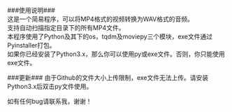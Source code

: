 ###使用说明###  
这是一个简易程序，可以将MP4格式的视频转换为WAV格式的音频。  
支持自动扫描指定目录下的所有MP4文件。  
本程序使用了Python及其下的os，tqdm及moviepy三个模块，exe文件通过Pyinstaller打包。  
如果你已经安装了Python3.x，那么你可以使用py或exe文件。否则，你只能使用exe文件。
  
###更新###
由于Github的文件大小上传限制，exe文件无法上传。请安装Python3.x后双击py文件使用。  
  
如有任何bug请联系我，谢谢！
